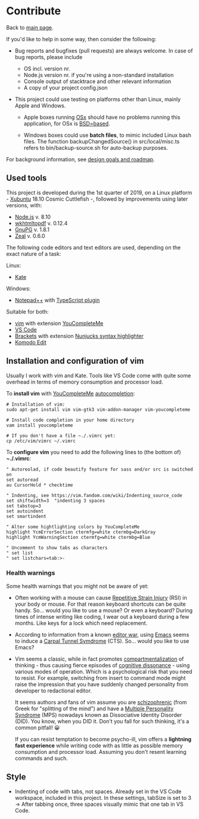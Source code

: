 # Contribute

Back to [main page](../README.md).

If you'd like to help in some way, then consider the following:

+ Bug reports and bugfixes (pull requests) are always welcome. In case of bug reports, please include
	- OS incl. version nr.
	- Node.js version nr. if you're using a non-standard installation
	- Console output of stacktrace and other relevant information
	- A copy of your project config.json

+ This project could use testing on platforms other than Linux, mainly Apple and Windows.

	- Apple boxes running [OSx](https://en.wikipedia.org/wiki/MacOS) should have no problems running this application, for OSx is [BSD=based](https://en.wikipedia.org/wiki/Berkeley_Software_Distribution).

	- Windows boxes could use **batch files**, to mimic included Linux bash files. The function backupChangedSource() in src/local/misc.ts refers to bin/backup-source.sh for auto-backup purposes.

For background information, see [design goals and roadmap](./design-goals-and-roadmap.md).

## Used tools

This project is developed during the 1st quarter of 2019, on a Linux platform - [Xubuntu](https://xubuntu.org/) 18.10 Cosmic Cuttlefish -, followed by improvements using later versions, with:
+ [Node.js](https://nodejs.org/) v. 8.10
+ [wkhtmltopdf](http://wkhtmltopdf.org/) v. 0.12.4
+ [GnuPG](https://gnupg.org/) v. 1.8.1
+ [Zeal](https://zealdocs.org/) v. 0.6.0

The following code editors and text editors are used, depending on the exact nature of a task:

Linux:
+ [Kate](https://en.wikipedia.org/wiki/Kate_%28text_editor%29)

Windows:
+ [Notepad++](https://notepad-plus-plus.org/) with [TypeScript plugin](https://github.com/chai2010/notepadplus-TypeScript)

Suitable for both:
+ [vim](https://en.wikipedia.org/wiki/Vim_(text_editor)/) with extension [YouCompleteMe](https://awesomeopensource.com/project/ycm-core/YouCompleteMe?categoryPage=3)
+ [VS Code](https://code.visualstudio.com/)
+ [Brackets](http://brackets.io/) with extension [Nunjucks syntax highlighter](https://github.com/axelboc/nunjucks-brackets/)
+ [Komodo Edit](https://www.activestate.com/products/komodo-edit/)


## Installation and configuration of vim

Usually I work with vim and Kate. Tools like VS Code come with quite some overhead in terms of memory consumption and processor load.

To **install vim** with [YouCompleteMe](https://awesomeopensource.com/project/ycm-core/YouCompleteMe?categoryPage=3) [autocompletion](https://en.wikipedia.org/wiki/Autocomplete):


```
# Installation of vim:
sudo apt-get install vim vim-gtk3 vim-addon-manager vim-youcompleteme

# Install code completion in your home directory
vam install youcompleteme

# If you don't have a file ~./.vimrc yet:
cp /etc/vim/vimrc ~/.vimrc

```

To **configure vim** you need to add the following lines to (the bottom of) **~./.vimrc**:

```
" Autoreolad, if code beautify feature for sass and/or src is switched on
set autoread
au CursorHold * checktime

" Indenting, see https://vim.fandom.com/wiki/Indenting_source_code
set shiftwidth=3  "indenting 3 spaces
set tabstop=3
set autoindent
set smartindent

" Alter some hightlighting colors by YouCompleteMe
highlight YcmErrorSection ctermfg=white ctermbg=DarkGray
highlight YcmWarningSection ctermfg=white ctermbg=Blue

" Uncomment to show tabs as characters
" set list
" set listchars=tab:>-

```

### Health warnings

Some health warnings that you might not be aware of yet:

+ Often working with a mouse can cause [Repetitive Strain Injury](https://en.wikipedia.org/wiki/Repetitive_strain_injury) (RSI) in your body or mouse. For that reason keyboard shortcuts can be quite handy. So... would you like to use a mouse? Or even a keyboard? During times of intense writing like coding, I wear out a keyboard during a few months. Like keys for a lock which need replacement.
+ According to information from a known [editor war](https://en..wikipedia.org/wiki/Editor_war), using [Emacs](https://en.wikipedia.org/wiki/Emacs) seems to induce a [Carpal Tunnel Symdrome](https://en.wikipedia.org/wiki/Carpal_tunnel_syndrome) (CTS). So... would you like to use Emacs?
+ Vim seems a classic, while in fact promotes [compartmentalization](https://en.wikipedia.org/wiki/Compartmentalization_(psychology)) of thinking - thus causing fierce episodes of [cognitive dissonance](https://en.wikipedia.org/wiki/Cognitive_dissonance) - using various modes of operation. Which is a psychological risk that you need to resist. For example, switching from insert to command mode might raise the impression that you have suddenly changed personality from developer to redactional editor.

  It seems authors and fans of vim assume you are [schizophrenic](https://en.wikipedia.org/wiki/Schizophrenia) (from Greek for "splitting of the mind") and have a [Multiple Personality Syndrome](https://en.wikipedia.org/wiki/Dissociative_identity_disorder) (MPS) nowadays known as Dissociative Identity Disorder (DID). You know, when you DID it. Don't you fall for such thinking, it's a common pitfall! 😀

  If you can resist temptation to become psycho-ill, vim offers a **lightning fast experience** while writing code with as little as possible memory consumption and processor load. Assuming you don't resent learning commands and such.


## Style

+ Indenting of code with tabs, not spaces. Already set in the VS Code workspace, included in this project. In these settings, tabSize is set to 3 -> After tabbing once, three spaces visually mimic that one tab in VS Code.

[comment]: <> (No comments here)
